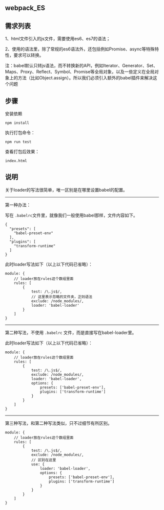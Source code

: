 ## webpack_ES


## 需求列表 

1、html文件引入的js文件，需要使用es6、es7的语法；

2、使用的语法里，除了常规的es6语法外，还包括例如Promise、async等特殊特性，要求可以转换。

注：babel默认只转js语法，而不转换新的API，例如Iterator、Generator、Set、Maps、Proxy、Reflect、Symbol、Promise等全局对象，以及一些定义在全局对象上的方法（比如Object.assign）。所以我们必须引入额外的babel插件来解决这个问题

## 步骤

安装依赖

```
npm install
```

执行打包命令：

```
npm run test
```

查看打包后效果：

```
index.html
```

## 说明 


关于loader的写法很简单，唯一区别是在哪里设置babel的配置。

---

第一种办法：

写在 ``.babelrc``文件里，就像我们一般使用babel那样，文件内容如下。

```
{
  "presets": [
    "babel-preset-env"
  ],
  "plugins": [
    "transform-runtime"
  ]
}
```

此时loader写法如下（以上以下代码已省略）：

```
module: {
    // loader放在rules这个数组里面
    rules: [
        {
            test: /\.js$/,
            // 这里表示忽略的文件夹，正则语法
            exclude: /node_modules/,
            loader: 'babel-loader'
        }
    ]
}
```

---

第二种写法，不使用 ``.babelrc`` 文件，而是直接写在babel-loader里。

此时loader写法如下（以上以下代码已省略）：

```
module: {
    // loader放在rules这个数组里面
    rules: [
        {
            test: /\.js$/,
            exclude: /node_modules/,
            loader: 'babel-loader',
            options: {
                presets: ['babel-preset-env'],
                plugins: ['transform-runtime']
            }
        }
    ]
}
```

---

第三种写法，和第二种写法类似，只不过细节有所区别。

```
module: {
    // loader放在rules这个数组里面
    rules: [
        {
            test: /\.js$/,
            exclude: /node_modules/,
            // 区别在这里
            use: {
                loader: 'babel-loader',
                options: {
                    presets: ['babel-preset-env'],
                    plugins: ['transform-runtime']
                }
            }
        }
    ]
}
```